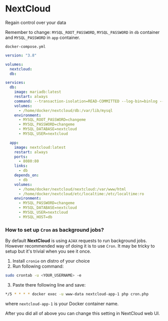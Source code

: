 # NextCloud
Regain control over your data

Remember to change: ``MYSQL_ROOT_PASSWORD``, ``MYSQL_PASSWORD`` in ``db`` container and ``MYSQL_PASSWORD`` in ``app`` container.

``docker-compose.yml``
```yaml
version: "3.8"

volumes:
  nextcloud:
  db:

services:
  db:
    image: mariadb:latest
    restart: always
    command: --transaction-isolation=READ-COMMITTED --log-bin=binlog --binlog-format=ROW
    volumes:
      - /home/docker/nextcloud/db:/var/lib/mysql
    environment:
      - MYSQL_ROOT_PASSWORD=changeme
      - MYSQL_PASSWORD=changeme
      - MYSQL_DATABASE=nextcloud
      - MYSQL_USER=nextcloud

  app:
    image: nextcloud:latest
    restart: always
    ports:
      - 8080:80
    links:
      - db
    depends_on:
      - db
    volumes:
      - /home/docker/nextcloud/nextcloud:/var/www/html
      - /home/docker/nextcloud/etc/localtime:/etc/localtime:ro
    environment:
      - MYSQL_PASSWORD=changeme
      - MYSQL_DATABASE=nextcloud
      - MYSQL_USER=nextcloud
      - MYSQL_HOST=db
```

### How to set up `Cron` as background jobs?
By default **NextCloud** is using `AJAX` requests to run background jobs. However recommended way of doing it is to use `Cron`. It may be tricky to setup but it's trivial when you see it once.

1. Install `cronie` on distro of your choice
2. Run following command:
```bash
sudo crontab -u <YOUR_USERNAME> -e
```
3. Paste there following line and save:
```bash
*/5 * * * * docker exec -u www-data nextcloud-app-1 php cron.php
```
where `nextcloud-app-1` is your Docker container name.

After you did all of above you can change this setting in NextCloud web UI.